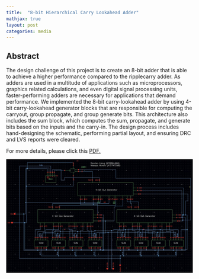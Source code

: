 ```yaml
---
title:  "8-bit Hierarchical Carry Lookahead Adder"
mathjax: true
layout: post
categories: media
---
```


## Abstract

The design challenge of this project is to create an 8-bit adder that is able to achieve a higher performance compared to the ripplecarry adder. As adders are used in a multitude of applications such as microprocessors, graphics related calculations, and even digital signal processing units, faster-performing adders are necessary for applications that demand performance. We implemented the 8-bit carry-lookahead adder by using 4-bit carry-lookahead generator blocks that are responsible for computing the carryout, group propagate, and group generate bits. This architecture also includes the sum block, which computes the sum, propagate, and generate bits based on the inputs and the carry-in. The design process includes hand-designing the schematic, performing partial layout, and ensuring DRC and LVS reports were cleared.
 
For more details, please click this [PDF.](https://mahonda.github.io/assets/pdfs/8bitadder_finalreport.pdf)

![8bitschematic](/assets/images/8bitaddersch.jpg)



